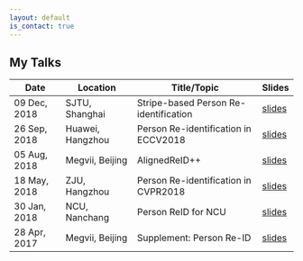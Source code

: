 ```yaml
---
layout: default
is_contact: true
---
```


## My Talks


Date | Location | Title/Topic | Slides 
-----|-------|--------|--------
09 Dec, 2018 | SJTU, Shanghai  | Stripe-based Person Re-identification| [slides](https://drive.google.com/open?id=1W2wizjcuu_DmUJ0JrF9WdHzZ6wzot2T7)
26 Sep, 2018 | Huawei, Hangzhou  | Person Re-identification in ECCV2018| [slides](https://drive.google.com/open?id=1YgrjZ3CMZO0Y6dsQTfkaaJUS6ToK56gV)
05 Aug, 2018 | Megvii, Beijing | AlignedReID++| [slides](https://drive.google.com/open?id=14Mjnuh29HuYhd2_4LDkod60683obQC6u)
18 May, 2018 | ZJU, Hangzhou | Person Re-identification in CVPR2018| [slides](https://drive.google.com/open?id=19tccj8-2B0NkSst9z6FtpNmF6P6aYqXb)
30 Jan, 2018 | NCU, Nanchang | Person ReID for NCU| [slides](https://drive.google.com/open?id=1jcxrmsIn1f90zFzdwdeCsxR_qQ0TT1gT)
28 Apr, 2017 | Megvii, Beijing | Supplement: Person Re-ID| [slides](https://drive.google.com/open?id=1SC2UlEJRohabDSTFlv4XOqc-jNsV1KTc)


